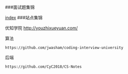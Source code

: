 ###面试题集锦

[index](index/最全技术面试Java：阿里11面试+网易+百度+美团.md)
###站点集锦

优知学院
http://youzhixueyuan.com/


算法

    https://github.com/jwasham/coding-interview-university

后端
    
    https://github.com/CyC2018/CS-Notes